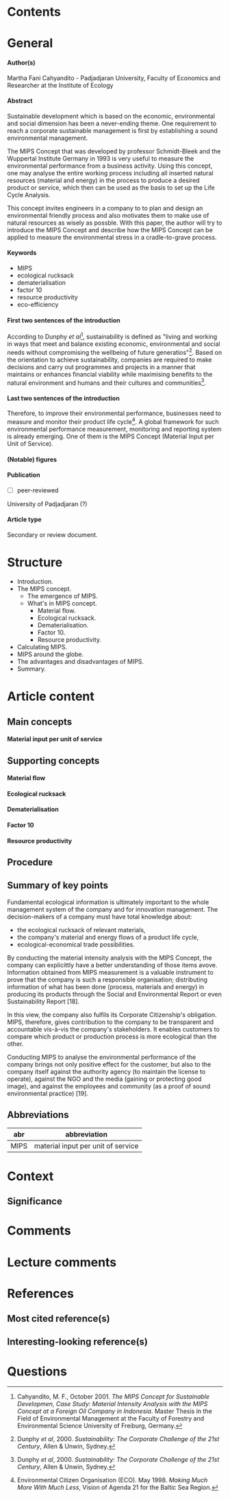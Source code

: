 # Contents

# General
#### Author(s)
Martha Fani Cahyandito - Padjadjaran University, Faculty of Economics and Researcher at the Institute of Ecology

#### Abstract
Sustainable development which is based on the economic, environmental and social dimension has been a never-ending theme. One requirement to reach a corporate sustainable management is first by establishing a sound environmental management.

The MIPS Concept that was developed by professor Schmidt-Bleek and the Wuppertal Institute Germany in 1993 is very useful to measure the environmental performance from a business activity. Using this concept, one may analyse the entire working process including all inserted natural resources (material and energy) in the process to produce a desired product or service, which then can be used as the basis to set up the Life Cycle Analysis.

This concept invites engineers in a company to to plan and design an environmental friendly process and also motivates them to make use of natural resources as wisely as possble. With this paper, the author will try to introduce the MIPS Concept and describe how the MIPS Concept can be applied to measure the environmental stress in a cradle-to-grave process.

#### Keywords
- MIPS
- ecological rucksack
- dematerialisation
- factor 10
- resource productivity
- eco-efficiency

#### First two sentences of the introduction
According to Dunphy _et al_[^1], sustainability is defined as "living and working in ways that meet and balance existing economic, environmental and social needs without compromising the wellbeing of future generatios"[^2]. Based on the orientation to achieve sustainability, companies are required to make decisions and carry out programmes and projects in a manner that maintains or enhances financial viability while maximising benefits to the natural environment and humans and their cultures and communities[^2].

#### Last two sentences of the introduction
Therefore, to improve their environmental performance, businesses need to measure and monitor their product life cycle[^3]. A global framework for such environmental performance measurement, monitoring and reporting system is already emerging. One of them is the MIPS Concept (Material Input per Unit of Service).

#### (Notable) figures
#### Publication
- [ ] peer-reviewed

University of Padjadjaran (?)
#### Article type
Secondary or review document.

# Structure
- Introduction.
- The MIPS concept.
  - The emergence of MIPS.
  - What's in MIPS concept.
    - Material flow.
    - Ecological rucksack.
    - Dematerialisation.
    - Factor 10.
    - Resource productivity.
- Calculating MIPS.
- MIPS around the globe.
- The advantages and disadvantages of MIPS.
- Summary.

# Article content
## Main concepts
#### Material input per unit of service
## Supporting concepts
#### Material flow
#### Ecological rucksack
#### Dematerialisation
#### Factor 10
#### Resource productivity

## Procedure

## Summary of key points
Fundamental ecological information is ultimately important to the whole management system of the company and for innovation management. The decision-makers of a company must have total knowledge about:
- the ecological rucksack of relevant materials,
- the company's material and energy flows of a product life cycle,
- ecological-economical trade possibilities.

By conducting the material intensity analysis with the MIPS Concept, the company can explicittly have a better understanding of those items avove. Information obtained from MIPS measurement is a valuable instrument to prove that the company is such a responsible organisation; distributing information of what has been done (process, materials and energy) in producing its products through the Social and Environmental Report or even Sustainability Report [18].

In this view, the company also fulfils its Corporate Citizenship's obligation. MIPS, therefore, gives contribution to the company to be transparent and accountable vis-à-vis the company's stakeholders. It enables customers to compare which product or production process is more ecological than the other. 

Conducting MIPS to analyse the environmental performance of the company brings not only positive effect for the customer, but also to the company itself against the authority agency (to maintain the license to operate), against the NGO and the media (gaining or protecting good image), and against the employees and community (as a proof of sound environmental practice) [19].

## Abbreviations
|abr|abbreviation|
|---|------------|
|MIPS|material input per unit of service|

# Context
## Significance

# Comments

# Lecture comments

# References
## Most cited reference(s)
## Interesting-looking reference(s)

# Questions



[^1]: Cahyandito, M. F., October 2001. _The MIPS Concept for Sustainable Developmen, Case Study: Material Intensity Analysis with the MIPS Concept at a Foreign Oil Company in Indonesia_. Master Thesis in the Field of Environmental Management at the Faculty of Forestry and Environmental Science University of Freiburg, Germany.
[^2]: Dunphy _et al_, 2000. _Sustainability: The Corporate Challenge of the 21st Century_, Allen & Unwin, Sydney.
[^3]: Environmental Citizen Organisation (ECO). May 1998. _Making Much More With Much Less_, Vision of Agenda 21 for the Baltic Sea Region. 


